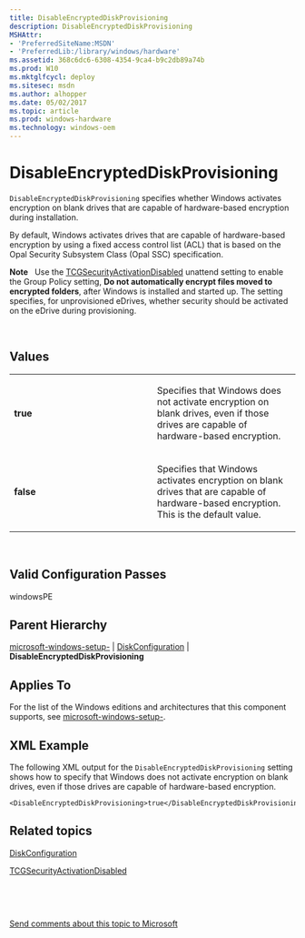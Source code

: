 ```yaml
---
title: DisableEncryptedDiskProvisioning
description: DisableEncryptedDiskProvisioning
MSHAttr:
- 'PreferredSiteName:MSDN'
- 'PreferredLib:/library/windows/hardware'
ms.assetid: 368c6dc6-6308-4354-9ca4-b9c2db89a74b
ms.prod: W10
ms.mktglfcycl: deploy
ms.sitesec: msdn
ms.author: alhopper
ms.date: 05/02/2017
ms.topic: article
ms.prod: windows-hardware
ms.technology: windows-oem
---
```


# DisableEncryptedDiskProvisioning


`DisableEncryptedDiskProvisioning` specifies whether Windows activates encryption on blank drives that are capable of hardware-based encryption during installation.

By default, Windows activates drives that are capable of hardware-based encryption by using a fixed access control list (ACL) that is based on the Opal Security Subsystem Class (Opal SSC) specification.

**Note**  
Use the [TCGSecurityActivationDisabled](microsoft-windows-enhancedstorage-admtcgsecurityactivationdisabled.md) unattend setting to enable the Group Policy setting, **Do not automatically encrypt files moved to encrypted folders**, after Windows is installed and started up. The setting specifies, for unprovisioned eDrives, whether security should be activated on the eDrive during provisioning.

 

## Values


<table>
<colgroup>
<col width="50%" />
<col width="50%" />
</colgroup>
<tbody>
<tr class="odd">
<td><p><strong>true</strong></p></td>
<td><p>Specifies that Windows does not activate encryption on blank drives, even if those drives are capable of hardware-based encryption.</p></td>
</tr>
<tr class="even">
<td><p><strong>false</strong></p></td>
<td><p>Specifies that Windows activates encryption on blank drives that are capable of hardware-based encryption. This is the default value.</p></td>
</tr>
</tbody>
</table>

 

## Valid Configuration Passes


windowsPE

## Parent Hierarchy


[microsoft-windows-setup-](microsoft-windows-setup.md) | [DiskConfiguration](microsoft-windows-setup-diskconfiguration.md) | **DisableEncryptedDiskProvisioning**

## Applies To


For the list of the Windows editions and architectures that this component supports, see [microsoft-windows-setup-](microsoft-windows-setup.md).

## XML Example


The following XML output for the `DisableEncryptedDiskProvisioning` setting shows how to specify that Windows does not activate encryption on blank drives, even if those drives are capable of hardware-based encryption.

``` syntax
<DisableEncryptedDiskProvisioning>true</DisableEncryptedDiskProvisioning>
```

## Related topics


[DiskConfiguration](microsoft-windows-setup-diskconfiguration.md)

[TCGSecurityActivationDisabled](microsoft-windows-enhancedstorage-admtcgsecurityactivationdisabled.md)

 

 

[Send comments about this topic to Microsoft](mailto:wsddocfb@microsoft.com?subject=Documentation%20feedback%20%5Bp_unattend\p_unattend%5D:%20DisableEncryptedDiskProvisioning%20%20RELEASE:%20%2810/3/2016%29&body=%0A%0APRIVACY%20STATEMENT%0A%0AWe%20use%20your%20feedback%20to%20improve%20the%20documentation.%20We%20don't%20use%20your%20email%20address%20for%20any%20other%20purpose,%20and%20we'll%20remove%20your%20email%20address%20from%20our%20system%20after%20the%20issue%20that%20you're%20reporting%20is%20fixed.%20While%20we're%20working%20to%20fix%20this%20issue,%20we%20might%20send%20you%20an%20email%20message%20to%20ask%20for%20more%20info.%20Later,%20we%20might%20also%20send%20you%20an%20email%20message%20to%20let%20you%20know%20that%20we've%20addressed%20your%20feedback.%0A%0AFor%20more%20info%20about%20Microsoft's%20privacy%20policy,%20see%20http://privacy.microsoft.com/default.aspx. "Send comments about this topic to Microsoft")





